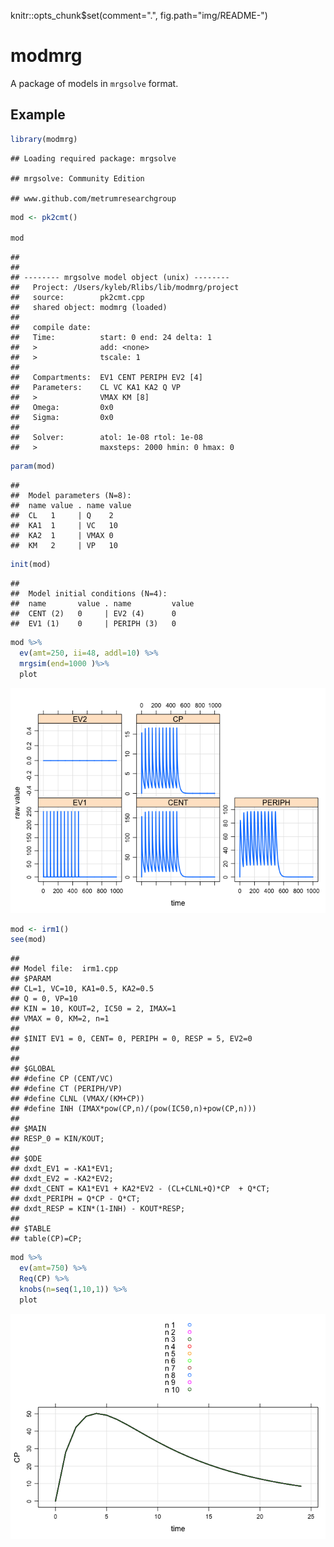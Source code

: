 knitr::opts\_chunk$set(comment=".", fig.path="img/README-")

modmrg
======

A package of models in `mrgsolve` format.

Example
-------

``` r
library(modmrg)
```

    ## Loading required package: mrgsolve

    ## mrgsolve: Community Edition

    ## www.github.com/metrumresearchgroup

``` r
mod <- pk2cmt()

mod
```

    ## 
    ## 
    ## -------- mrgsolve model object (unix) --------
    ##   Project: /Users/kyleb/Rlibs/lib/modmrg/project
    ##   source:        pk2cmt.cpp
    ##   shared object: modmrg (loaded)
    ## 
    ##   compile date:  
    ##   Time:          start: 0 end: 24 delta: 1
    ##   >              add: <none>
    ##   >              tscale: 1
    ## 
    ##   Compartments:  EV1 CENT PERIPH EV2 [4]
    ##   Parameters:    CL VC KA1 KA2 Q VP
    ##   >              VMAX KM [8]
    ##   Omega:         0x0 
    ##   Sigma:         0x0 
    ## 
    ##   Solver:        atol: 1e-08 rtol: 1e-08
    ##   >              maxsteps: 2000 hmin: 0 hmax: 0

``` r
param(mod)
```

    ## 
    ##  Model parameters (N=8):
    ##  name value . name value
    ##  CL   1     | Q    2    
    ##  KA1  1     | VC   10   
    ##  KA2  1     | VMAX 0    
    ##  KM   2     | VP   10

``` r
init(mod)
```

    ## 
    ##  Model initial conditions (N=4):
    ##  name       value . name         value
    ##  CENT (2)   0     | EV2 (4)      0    
    ##  EV1 (1)    0     | PERIPH (3)   0

``` r
mod %>%
  ev(amt=250, ii=48, addl=10) %>% 
  mrgsim(end=1000 )%>% 
  plot
```

![](README_files/figure-markdown_github/unnamed-chunk-1-1.png)<!-- -->

``` r
mod <- irm1()
see(mod)
```

    ## 
    ## Model file:  irm1.cpp 
    ## $PARAM
    ## CL=1, VC=10, KA1=0.5, KA2=0.5
    ## Q = 0, VP=10
    ## KIN = 10, KOUT=2, IC50 = 2, IMAX=1
    ## VMAX = 0, KM=2, n=1
    ## 
    ## $INIT EV1 = 0, CENT= 0, PERIPH = 0, RESP = 5, EV2=0
    ## 
    ## 
    ## $GLOBAL
    ## #define CP (CENT/VC)
    ## #define CT (PERIPH/VP)
    ## #define CLNL (VMAX/(KM+CP))
    ## #define INH (IMAX*pow(CP,n)/(pow(IC50,n)+pow(CP,n)))
    ## 
    ## $MAIN
    ## RESP_0 = KIN/KOUT;
    ## 
    ## $ODE
    ## dxdt_EV1 = -KA1*EV1;
    ## dxdt_EV2 = -KA2*EV2;
    ## dxdt_CENT = KA1*EV1 + KA2*EV2 - (CL+CLNL+Q)*CP  + Q*CT;
    ## dxdt_PERIPH = Q*CP - Q*CT;
    ## dxdt_RESP = KIN*(1-INH) - KOUT*RESP;
    ## 
    ## $TABLE
    ## table(CP)=CP;

``` r
mod %>% 
  ev(amt=750) %>% 
  Req(CP) %>%
  knobs(n=seq(1,10,1)) %>%
  plot
```

![](README_files/figure-markdown_github/unnamed-chunk-2-1.png)<!-- -->
